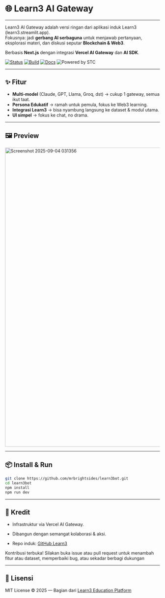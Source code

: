 # 🌐 Learn3 AI Gateway

---

Learn3 AI Gateway adalah versi ringan dari aplikasi induk Learn3 (learn3.streamlit.app).  
Fokusnya: jadi **gerbang AI serbaguna** untuk menjawab pertanyaan, eksplorasi materi, dan diskusi seputar **Blockchain & Web3**.  

Berbasis **Next.js** dengan integrasi **Vercel AI Gateway** dan **AI SDK**.  

[![Status](https://img.shields.io/badge/status-active-brightgreen)]()
[![Build](https://img.shields.io/badge/build-passing-blue)]()
[![Docs](https://img.shields.io/badge/docs-available-orange)]()
![Powered by STC](https://img.shields.io/badge/powered%20by-STC%20Ecosystem-purple)

---

## ✨ Fitur

- **Multi-model** (Claude, GPT, Llama, Groq, dst) → cukup 1 gateway, semua ikut taat.  
- **Persona Edukatif** → ramah untuk pemula, fokus ke Web3 learning.  
- **Integrasi Learn3** → bisa nyambung langsung ke dataset & modul utama.  
- **UI simpel** → fokus ke chat, no drama.  

---

## 🖼️ Preview

<img width="1933" height="970" alt="Screenshot 2025-09-04 031356" src="https://github.com/user-attachments/assets/5f498722-6f77-49ca-809d-23e04225a01d" />

---

## 📦 Install & Run

```bash
git clone https://github.com/mrbrightsides/learn3bot.git
cd learn3bot
npm install
npm run dev
```

---

## 🤝 Kredit

- Infrastruktur via Vercel AI Gateway.

- Dibangun dengan semangat kolaborasi & aksi.

- Repo induk: [GitHub Learn3](https://github.com/mrbrightsides/learn3)


Kontribusi terbuka! Silakan buka issue atau pull request untuk menambah fitur atau dataset, memperbaiki bug, atau sekadar berbagi dukungan

---

## 📜 Lisensi

MIT License © 2025 — Bagian dari [Learn3 Education Platform](https://learn3.streamlit.app/)
